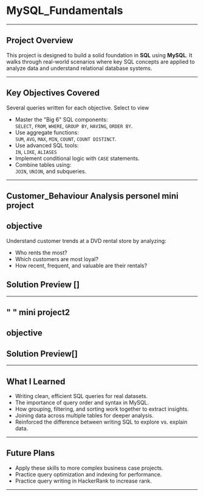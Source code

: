 # **MySQL_Fundamentals**

---

##  Project Overview

This  project is designed to build a solid foundation in **SQL** using **MySQL**. It walks through real-world scenarios where key SQL concepts are applied to analyze data and understand relational database systems.

---

##  Key Objectives Covered 

Several queries written for each objective. Select to view
- Master the "Big 6" SQL components:  
  `SELECT`, `FROM`, `WHERE`, `GROUP BY`, `HAVING`, `ORDER BY`.
- Use aggregate functions:  
  `SUM`, `AVG`, `MAX`, `MIN`, `COUNT`, `COUNT DISTINCT`.
- Use advanced SQL tools:  
  `IN`, `LIKE`, `ALIASES` 
- Implement conditional logic with `CASE` statements.
- Combine tables using:  
  `JOIN`, `UNION`, and subqueries.

---

## **Customer_Behaviour Analysis**  personel mini project

## objective 

Understand customer trends at a DVD rental store by analyzing:
- Who rents the most?
- Which customers are most loyal?
- How recent, frequent, and valuable are their rentals?

## Solution Preview []

---

## " " mini project2

## objective 

## Solution Preview[]

---

##  What I Learned

- Writing clean, efficient SQL queries for real datasets.
- The importance of query order and syntax in MySQL.
- How grouping, filtering, and sorting work together to extract insights.
- Joining data across multiple tables for deeper analysis.
- Reinforced the difference between writing SQL to explore vs. explain data.

---

##  Future Plans

- Apply these skills to more complex business case projects.
- Practice query optimization and indexing for performance.
- Practice query writing in HackerRank to increase rank.

---
